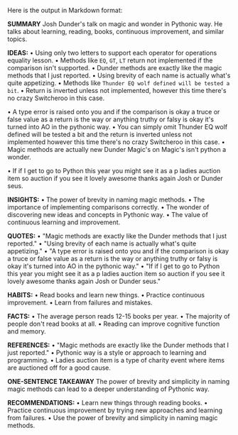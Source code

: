 Here is the output in Markdown format:

**SUMMARY**
Josh Dunder's talk on magic and wonder in Pythonic way. He talks about learning, reading, books, continuous improvement, and similar topics.

**IDEAS:**
• Using only two letters to support each operator for operations equality lesson.
• Methods like `EQ`, `GT`, `LT` return not implemented if the comparison isn't supported.
• Dunder methods are exactly like the magic methods that I just reported.
• Using brevity of each name is actually what's quite appetizing.
• Methods like `Thunder EQ wolf defined will be tested a bit`.
• Return is inverted unless not implemented, however this time there's no crazy Switcheroo in this case.

• A type error is raised onto you and if the comparison is okay a truce or false value as a return is the way or anything truthy or falsy is okay it's turned into AO in the pythonic way.
• You can simply omit Thunder EQ wolf defined will be tested a bit and the return is inverted unless not implemented however this time there's no crazy Switcheroo in this case.
• Magic methods are actually new Dunder Magic's on Magic's isn't python a wonder.

• If if I get to go to Python this year you might see it as a p ladies auction item so auction if you see it lovely awesome thanks again Josh or Dunder seus.

**INSIGHTS:**
• The power of brevity in naming magic methods.
• The importance of implementing comparisons correctly.
• The wonder of discovering new ideas and concepts in Pythonic way.
• The value of continuous learning and improvement.

**QUOTES:**
• "Magic methods are exactly like the Dunder methods that I just reported."
• "Using brevity of each name is actually what's quite appetizing."
• "A type error is raised onto you and if the comparison is okay a truce or false value as a return is the way or anything truthy or falsy is okay it's turned into AO in the pythonic way."
• "If if I get to go to Python this year you might see it as a p ladies auction item so auction if you see it lovely awesome thanks again Josh or Dunder seus."

**HABITS:**
• Read books and learn new things.
• Practice continuous improvement.
• Learn from failures and mistakes.

**FACTS:**
• The average person reads 12-15 books per year.
• The majority of people don't read books at all.
• Reading can improve cognitive function and memory.

**REFERENCES:**
• "Magic methods are exactly like the Dunder methods that I just reported."
• Pythonic way is a style or approach to learning and programming.
• Ladies auction item is a type of charity event where items are auctioned off for a good cause.

**ONE-SENTENCE TAKEAWAY**
The power of brevity and simplicity in naming magic methods can lead to a deeper understanding of Pythonic way.

**RECOMMENDATIONS:**
• Learn new things through reading books.
• Practice continuous improvement by trying new approaches and learning from failures.
• Use the power of brevity and simplicity in naming magic methods.


